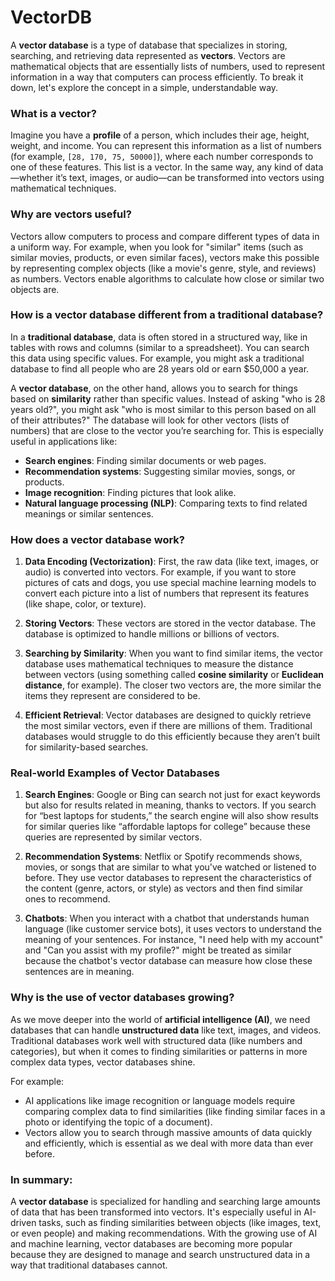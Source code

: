 # VectorDB
A **vector database** is a type of database that specializes in storing, searching, and retrieving data represented as **vectors**. Vectors are mathematical objects that are essentially lists of numbers, used to represent information in a way that computers can process efficiently. To break it down, let's explore the concept in a simple, understandable way.

### What is a vector?

Imagine you have a **profile** of a person, which includes their age, height, weight, and income. You can represent this information as a list of numbers (for example, `[28, 170, 75, 50000]`), where each number corresponds to one of these features. This list is a vector. In the same way, any kind of data—whether it’s text, images, or audio—can be transformed into vectors using mathematical techniques.

### Why are vectors useful?

Vectors allow computers to process and compare different types of data in a uniform way. For example, when you look for "similar" items (such as similar movies, products, or even similar faces), vectors make this possible by representing complex objects (like a movie's genre, style, and reviews) as numbers. Vectors enable algorithms to calculate how close or similar two objects are.

### How is a vector database different from a traditional database?

In a **traditional database**, data is often stored in a structured way, like in tables with rows and columns (similar to a spreadsheet). You can search this data using specific values. For example, you might ask a traditional database to find all people who are 28 years old or earn $50,000 a year.

A **vector database**, on the other hand, allows you to search for things based on **similarity** rather than specific values. Instead of asking "who is 28 years old?", you might ask "who is most similar to this person based on all of their attributes?" The database will look for other vectors (lists of numbers) that are close to the vector you’re searching for. This is especially useful in applications like:

- **Search engines**: Finding similar documents or web pages.
- **Recommendation systems**: Suggesting similar movies, songs, or products.
- **Image recognition**: Finding pictures that look alike.
- **Natural language processing (NLP)**: Comparing texts to find related meanings or similar sentences.

### How does a vector database work?

1. **Data Encoding (Vectorization)**: First, the raw data (like text, images, or audio) is converted into vectors. For example, if you want to store pictures of cats and dogs, you use special machine learning models to convert each picture into a list of numbers that represent its features (like shape, color, or texture).

2. **Storing Vectors**: These vectors are stored in the vector database. The database is optimized to handle millions or billions of vectors.

3. **Searching by Similarity**: When you want to find similar items, the vector database uses mathematical techniques to measure the distance between vectors (using something called **cosine similarity** or **Euclidean distance**, for example). The closer two vectors are, the more similar the items they represent are considered to be.

4. **Efficient Retrieval**: Vector databases are designed to quickly retrieve the most similar vectors, even if there are millions of them. Traditional databases would struggle to do this efficiently because they aren’t built for similarity-based searches.

### Real-world Examples of Vector Databases

1. **Search Engines**: Google or Bing can search not just for exact keywords but also for results related in meaning, thanks to vectors. If you search for “best laptops for students,” the search engine will also show results for similar queries like “affordable laptops for college” because these queries are represented by similar vectors.

2. **Recommendation Systems**: Netflix or Spotify recommends shows, movies, or songs that are similar to what you've watched or listened to before. They use vector databases to represent the characteristics of the content (genre, actors, or style) as vectors and then find similar ones to recommend.

3. **Chatbots**: When you interact with a chatbot that understands human language (like customer service bots), it uses vectors to understand the meaning of your sentences. For instance, "I need help with my account" and "Can you assist with my profile?" might be treated as similar because the chatbot's vector database can measure how close these sentences are in meaning.

### Why is the use of vector databases growing?

As we move deeper into the world of **artificial intelligence (AI)**, we need databases that can handle **unstructured data** like text, images, and videos. Traditional databases work well with structured data (like numbers and categories), but when it comes to finding similarities or patterns in more complex data types, vector databases shine.

For example:
- AI applications like image recognition or language models require comparing complex data to find similarities (like finding similar faces in a photo or identifying the topic of a document).
- Vectors allow you to search through massive amounts of data quickly and efficiently, which is essential as we deal with more data than ever before.

### In summary:
A **vector database** is specialized for handling and searching large amounts of data that has been transformed into vectors. It's especially useful in AI-driven tasks, such as finding similarities between objects (like images, text, or even people) and making recommendations. With the growing use of AI and machine learning, vector databases are becoming more popular because they are designed to manage and search unstructured data in a way that traditional databases cannot.

